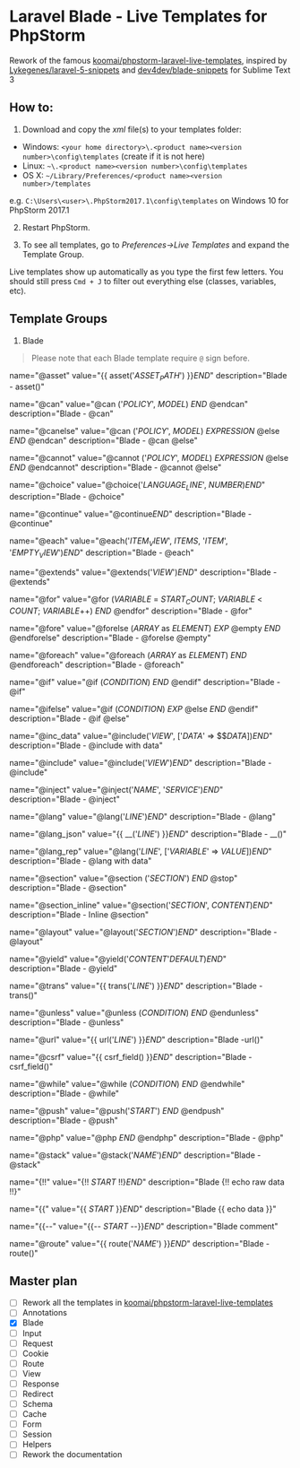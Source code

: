 # Laravel Blade - Live Templates for PhpStorm
Rework of the famous [koomai/phpstorm-laravel-live-templates](https://github.com/koomai/phpstorm-laravel-live-templates), inspired by [Lykegenes/laravel-5-snippets](https://github.com/Lykegenes/laravel-5-snippets) and [dev4dev/blade-snippets](https://github.com/dev4dev/blade-snippets) for Sublime Text 3

## How to:

1) Download and copy the *xml* file(s) to your templates folder:

* Windows: `<your home directory>\.<product name><version number>\config\templates` (create if it is not here)
* Linux: `~\.<product name><version number>\config\templates`
* OS X: `~/Library/Preferences/<product name><version number>/templates`

e.g. `C:\Users\<user>\.PhpStorm2017.1\config\templates` on Windows 10 for PhpStorm 2017.1


2) Restart PhpStorm.

3) To see all templates, go to *Preferences->Live Templates* and expand the Template Group.

Live templates show up automatically as you type the first few letters. 
You should still press `Cmd + J` to filter out everything else (classes, variables, etc).

## Template Groups

1) Blade

> Please note that each Blade template require `@` sign before. 

name="@asset"
value="{{ asset('$ASSET_PATH$') }}$END$"
description="Blade - asset()"

name="@can"
value="@can ('$POLICY$', $MODEL$)&#10;    $END$&#10;@endcan"
description="Blade - @can"

name="@canelse"
value="@can ('$POLICY$', $MODEL$)&#10;    $EXPRESSION$&#10;@else&#10;    $END$&#10;@endcan"
description="Blade - @can @else"

name="@cannot"
value="@cannot ('$POLICY$', $MODEL$)&#10;    $EXPRESSION$&#10;@else&#10;    $END$&#10;@endcannot"
description="Blade - @cannot @else"

name="@choice"
value="@choice('$LANGUAGE_LINE$', $NUMBER$)$END$"
description="Blade - @choice"

name="@continue"
value="@continue$END$"
description="Blade - @continue"

name="@each"
value="@each('$ITEM_VIEW$', $ITEMS$, '$ITEM$', '$EMPTY_VIEW$')$END$"
description="Blade - @each"

name="@extends"
value="@extends('$VIEW$')$END$"
description="Blade - @extends"

name="@for"
value="@for ($VARIABLE$ = $START_COUNT$; $VARIABLE$ &lt; $COUNT$; $VARIABLE$++)&#10;   $END$&#10;@endfor"
description="Blade - @for"

name="@fore"
value="@forelse ($ARRAY$ as $ELEMENT$)&#10;    $EXP$&#10;@empty&#10;    $END$&#10;@endforelse"
description="Blade - @forelse @empty"

name="@foreach"
value="@foreach ($ARRAY$ as $ELEMENT$)&#10;    $END$&#10;@endforeach"
description="Blade - @foreach"

name="@if"
value="@if ($CONDITION$)&#10;   $END$&#10;@endif"
description="Blade - @if"

name="@ifelse"
value="@if ($CONDITION$)&#10;   $EXP$&#10;@else&#10;   $END$&#10;@endif"
description="Blade - @if @else"

name="@inc_data"
value="@include('$VIEW$', ['$DATA$' =&gt; $$$DATA$])$END$"
description="Blade - @include with data"

name="@include"
value="@include('$VIEW$')$END$"
description="Blade - @include"

name="@inject"
value="@inject('$NAME$', '$SERVICE$')$END$"
description="Blade - @inject"

name="@lang"
value="@lang('$LINE$')$END$"
description="Blade - @lang"

name="@lang_json"
value="{{ __('$LINE$') }}$END$"
description="Blade - __()"

name="@lang_rep"
value="@lang('$LINE$', ['$VARIABLE$' =&gt; $VALUE$])$END$"
description="Blade - @lang with data"

name="@section"
value="@section ('$SECTION$')&#10;    $END$&#10;@stop"
description="Blade - @section"

name="@section_inline"
value="@section('$SECTION$', $CONTENT$)$END$"
description="Blade - Inline @section"

name="@layout"
value="@layout('$SECTION$')$END$"
description="Blade - @layout"

name="@yield"
value="@yield('$CONTENT$'$DEFAULT$)$END$"
description="Blade - @yield"

name="@trans"
value="{{ trans('$LINE$') }}$END$"
description="Blade - trans()"

name="@unless"
value="@unless ($CONDITION$)&#10;    $END$&#10;@endunless"
description="Blade - @unless"

name="@url"
value="{{ url('$LINE$') }}$END$"
description="Blade -url()"

name="@csrf"
value="{{ csrf_field() }}$END$"
description="Blade - csrf_field()"

name="@while"
value="@while ($CONDITION$)&#10;    $END$&#10;@endwhile"
description="Blade - @while"

name="@push"
value="@push('$START$')&#10;    $END$&#10;@endpush"
description="Blade - @push"

name="@php"
value="@php&#10;    $END$&#10;@endphp"
description="Blade - @php"

name="@stack"
value="@stack('$NAME$')$END$"
description="Blade - @stack"

name="{!!"
value="{!! $START$ !!}$END$"
description="Blade {!! echo raw data !!}"

name="{{"
value="{{ $START$ }}$END$"
description="Blade {{ echo data }}"

name="{{--"
value="{{-- $START$ --}}$END$"
description="Blade comment"

name="@route"
value="{{ route('$NAME$') }}$END$"
description="Blade - route()"


## Master plan
- [ ] Rework all the templates in [koomai/phpstorm-laravel-live-templates](https://github.com/koomai/phpstorm-laravel-live-templates)
 - [ ] Annotations
 - [x] Blade
 - [ ] Input
 - [ ] Request
 - [ ] Cookie
 - [ ] Route
 - [ ] View
 - [ ] Response
 - [ ] Redirect
 - [ ] Schema
 - [ ] Cache
 - [ ] Form
 - [ ] Session
 - [ ] Helpers
- [ ] Rework the documentation

